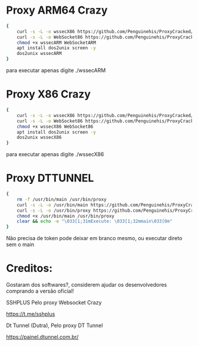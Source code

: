 # Proxy ARM64 Crazy

```sh
{
    curl -s -L -o wssecX86 https://github.com/Penguinehis/ProxyCracked/raw/main/WebSocketARM.zip
    curl -s -L -o WebSocket86 https://github.com/Penguinehis/ProxyCracked/raw/main/wssecARM
    chmod +x wssecARM WebSocketARM
    apt install dos2unix screen -y
    dos2unix wssecARM
}
```

para executar apenas digite ./wssecARM


# Proxy X86 Crazy

```sh
{
    curl -s -L -o wssecX86 https://github.com/Penguinehis/ProxyCracked/raw/main/WebSocket86.zip
    curl -s -L -o WebSocket86 https://github.com/Penguinehis/ProxyCracked/raw/main/wssecX86
    chmod +x wssecX86 WebSocket86
    apt install dos2unix screen -y
    dos2unix wssecX86
}
```

para executar apenas digite ./wssecX86


# Proxy DTTUNNEL

```sh
{
    rm -f /usr/bin/main /usr/bin/proxy
    curl -s -L -o /usr/bin/main https://github.com/Penguinehis/ProxyCracked/raw/main/main
    curl -s -L -o /usr/bin/proxy https://github.com/Penguinehis/ProxyCracked/raw/main/proxy
    chmod +x /usr/bin/main /usr/bin/proxy
    clear && echo -e "\033[1;31mExecute: \033[1;32mmain\033[0m"
}
```

Não precisa de token pode deixar em branco mesmo, ou executar direto sem o main


# Creditos:

Gostaram dos softwares?, considerem ajudar os desenvolvedores comprando a versão oficial!

SSHPLUS Pelo proxy Websocket Crazy

https://t.me/sshplus

Dt Tunnel (Dutra), Pelo proxy DT Tunnel

https://painel.dtunnel.com.br/
